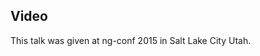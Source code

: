 <!--
{
"name" : "ngtasty",
"version" : "0.1",
"title" : "ngTasty",
"description" : "TBD",
"homepage" : "https://www.youtube.com/embed/e6J_JZaIOAQ",
"canonicalSource" : "https://www.youtube.com/embed/e6J_JZaIOAQ",
"freshnessDate" : 2015-03-05,
"license" : "All Rights Reserved"
}
-->

<!-- @section -->

## Video

This talk was given at ng-conf 2015 in Salt Lake City Utah.

<!-- @asset, "contentType": "outlearn/video", "provider": "youtube", "url": "https://www.youtube.com/embed/e6J_JZaIOAQ" -->
